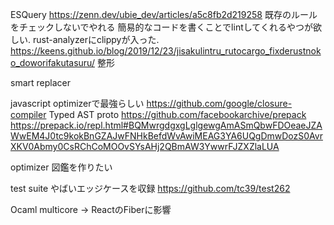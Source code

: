 
ESQuery
https://zenn.dev/ubie_dev/articles/a5c8fb2d219258
既存のルールをチェックしないでやれる
簡易的なコードを書くことでlintしてくれるやつが欲しい.
rust-analyzerにclippyが入った.
https://keens.github.io/blog/2019/12/23/jisakulintru_rutocargo_fixderustnoko_doworifakutasuru/
整形

smart replacer

javascript optimizerで最強らしい
https://github.com/google/closure-compiler
Typed AST
proto
https://github.com/facebookarchive/prepack
https://prepack.io/repl.html#BQMwrgdgxgLglgewgAmASmQbwFDOeaeJZAWwEM4J0tc9kokBnGZAJwFNHkBefdWvAwiMEAG3YA6UQgDmwDozS0AvrXKV0Abmy0CsRChCoMOOvSYsAHj2QBmAW3YwwrFJZXZlaLUA

optimizer 図鑑を作りたい

test suite
やばいエッジケースを収録
https://github.com/tc39/test262

Ocaml multicore -> ReactのFiberに影響